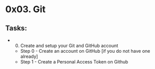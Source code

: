 # 0x03. Git

## Tasks:

* 0. Create and setup your Git and GitHub account
    * Step 0 - Create an account on GitHub [if you do not have one already]
    * Step 1 - Create a Personal Access Token on Github
